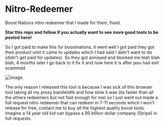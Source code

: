 # Nitro-Redeemer
Boost Nations nitro redeemer that I made for them, fixed.

**Star this repo and follow if you actually want to see more good tools to be posted here!**

So I got paid to make this for boostnations, it went well I got paid they got their product until it came to updates which I had said I didn't want to do (didn't get paid for updates). So they got annoyed and blocked me blah blah blah, 4 months later I go back to it fix it and now here it is after jasu had exit scammed.

![image](https://user-images.githubusercontent.com/96021763/179582370-40ded5b2-03a7-4a8c-8b93-09c8aecf8041.png)

The only reason I released this tool is because I was sick of this browser tool taking all my proxy bandwidth and how slow it was (its faster than all the others redeemers but not fast enough for me) so I just went out made a full request nitro redeemer that can redeem in 7-11 seconds which I won't release for free, contact me to buy all the highest quality boost tools. Imagine a 14 year old kid can bypass a 95 billion dollar company (Stripe) in full requests.
